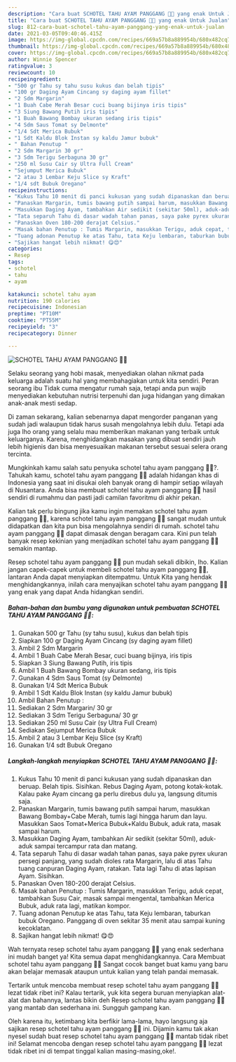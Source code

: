 ```yaml
---
description: "Cara buat SCHOTEL TAHU AYAM PANGGANG 🧀🍃 yang enak Untuk Jualan"
title: "Cara buat SCHOTEL TAHU AYAM PANGGANG 🧀🍃 yang enak Untuk Jualan"
slug: 812-cara-buat-schotel-tahu-ayam-panggang-yang-enak-untuk-jualan
date: 2021-03-05T09:40:46.415Z
image: https://img-global.cpcdn.com/recipes/669a57b8a889954b/680x482cq70/schotel-tahu-ayam-panggang-🧀🍃-foto-resep-utama.jpg
thumbnail: https://img-global.cpcdn.com/recipes/669a57b8a889954b/680x482cq70/schotel-tahu-ayam-panggang-🧀🍃-foto-resep-utama.jpg
cover: https://img-global.cpcdn.com/recipes/669a57b8a889954b/680x482cq70/schotel-tahu-ayam-panggang-🧀🍃-foto-resep-utama.jpg
author: Winnie Spencer
ratingvalue: 3
reviewcount: 10
recipeingredient:
- "500 gr Tahu sy tahu susu kukus dan belah tipis"
- "100 gr Daging Ayam Cincang sy daging ayam fillet"
- "2 Sdm Margarin"
- "1 Buah Cabe Merah Besar cuci buang bijinya iris tipis"
- "3 Siung Bawang Putih iris tipis"
- "1 Buah Bawang Bombay ukuran sedang iris tipis"
- "4 Sdm Saus Tomat sy Delmonte"
- "1/4 Sdt Merica Bubuk"
- "1 Sdt Kaldu Blok Instan sy kaldu Jamur bubuk"
- " Bahan Penutup "
- "2 Sdm Margarin 30 gr"
- "3 Sdm Terigu Serbaguna 30 gr"
- "250 ml Susu Cair sy Ultra Full Cream"
- "Sejumput Merica Bubuk"
- "2 atau 3 Lembar Keju Slice sy Kraft"
- "1/4 sdt Bubuk Oregano"
recipeinstructions:
- "Kukus Tahu 10 menit di panci kukusan yang sudah dipanaskan dan beruap. Belah tipis. Sisihkan. Rebus Daging Ayam, potong kotak-kotak. Kalau pake Ayam cincang ga perlu direbus dulu ya, langsung ditumis saja."
- "Panaskan Margarin, tumis bawang putih sampai harum, masukkan Bawang Bombay+Cabe Merah, tumis lagi hingga harum dan layu. Masukkan Saos Tomat+Merica Bubuk+Kaldu Bubuk, aduk rata, masak sampai harum."
- "Masukkan Daging Ayam, tambahkan Air sedikit (sekitar 50ml), aduk-aduk sampai tercampur rata dan matang."
- "Tata separuh Tahu di dasar wadah tahan panas, saya pake pyrex ukuran persegi panjang, yang sudah dioles rata Margarin, lalu di atas Tahu tuang canpuran Daging Ayam, ratakan. Tata lagi Tahu di atas lapisan Ayam. Sisihkan."
- "Panaskan Oven 180-200 derajat Celsius."
- "Masak bahan Penutup : Tumis Margarin, masukkan Terigu, aduk cepat, tambahkan Susu Cair, masak sampai mengental, tambahkan Merica Bubuk, aduk rata lagi, matikan kompor."
- "Tuang adonan Penutup ke atas Tahu, tata Keju lembaran, taburkan bubuk Oregano. Panggang di oven sekitar 35 menit atau sampai kuning kecoklatan."
- "Sajikan hangat lebih nikmat! 😋😍"
categories:
- Resep
tags:
- schotel
- tahu
- ayam

katakunci: schotel tahu ayam 
nutrition: 190 calories
recipecuisine: Indonesian
preptime: "PT10M"
cooktime: "PT55M"
recipeyield: "3"
recipecategory: Dinner

---
```



![SCHOTEL TAHU AYAM PANGGANG 🧀🍃](https://img-global.cpcdn.com/recipes/669a57b8a889954b/680x482cq70/schotel-tahu-ayam-panggang-🧀🍃-foto-resep-utama.jpg)

Selaku seorang yang hobi masak, menyediakan olahan nikmat pada keluarga adalah suatu hal yang membahagiakan untuk kita sendiri. Peran seorang ibu Tidak cuma mengatur rumah saja, tetapi anda pun wajib menyediakan kebutuhan nutrisi terpenuhi dan juga hidangan yang dimakan anak-anak mesti sedap.

Di zaman  sekarang, kalian sebenarnya dapat mengorder panganan yang sudah jadi walaupun tidak harus susah mengolahnya lebih dulu. Tetapi ada juga lho orang yang selalu mau memberikan makanan yang terbaik untuk keluarganya. Karena, menghidangkan masakan yang dibuat sendiri jauh lebih higienis dan bisa menyesuaikan makanan tersebut sesuai selera orang tercinta. 



Mungkinkah kamu salah satu penyuka schotel tahu ayam panggang 🧀🍃?. Tahukah kamu, schotel tahu ayam panggang 🧀🍃 adalah hidangan khas di Indonesia yang saat ini disukai oleh banyak orang di hampir setiap wilayah di Nusantara. Anda bisa membuat schotel tahu ayam panggang 🧀🍃 hasil sendiri di rumahmu dan pasti jadi camilan favoritmu di akhir pekan.

Kalian tak perlu bingung jika kamu ingin memakan schotel tahu ayam panggang 🧀🍃, karena schotel tahu ayam panggang 🧀🍃 sangat mudah untuk didapatkan dan kita pun bisa mengolahnya sendiri di rumah. schotel tahu ayam panggang 🧀🍃 dapat dimasak dengan beragam cara. Kini pun telah banyak resep kekinian yang menjadikan schotel tahu ayam panggang 🧀🍃 semakin mantap.

Resep schotel tahu ayam panggang 🧀🍃 pun mudah sekali dibikin, lho. Kalian jangan capek-capek untuk membeli schotel tahu ayam panggang 🧀🍃, lantaran Anda dapat menyiapkan ditempatmu. Untuk Kita yang hendak menghidangkannya, inilah cara menyajikan schotel tahu ayam panggang 🧀🍃 yang enak yang dapat Anda hidangkan sendiri.

<!--inarticleads1-->

##### Bahan-bahan dan bumbu yang digunakan untuk pembuatan SCHOTEL TAHU AYAM PANGGANG 🧀🍃:

1. Gunakan 500 gr Tahu (sy tahu susu), kukus dan belah tipis
1. Siapkan 100 gr Daging Ayam Cincang (sy daging ayam fillet)
1. Ambil 2 Sdm Margarin
1. Ambil 1 Buah Cabe Merah Besar, cuci buang bijinya, iris tipis
1. Siapkan 3 Siung Bawang Putih, iris tipis
1. Ambil 1 Buah Bawang Bombay ukuran sedang, iris tipis
1. Gunakan 4 Sdm Saus Tomat (sy Delmonte)
1. Gunakan 1/4 Sdt Merica Bubuk
1. Ambil 1 Sdt Kaldu Blok Instan (sy kaldu Jamur bubuk)
1. Ambil  Bahan Penutup :
1. Sediakan 2 Sdm Margarin/ 30 gr
1. Sediakan 3 Sdm Terigu Serbaguna/ 30 gr
1. Sediakan 250 ml Susu Cair (sy Ultra Full Cream)
1. Sediakan Sejumput Merica Bubuk
1. Ambil 2 atau 3 Lembar Keju Slice (sy Kraft)
1. Gunakan 1/4 sdt Bubuk Oregano




<!--inarticleads2-->

##### Langkah-langkah menyiapkan SCHOTEL TAHU AYAM PANGGANG 🧀🍃:

1. Kukus Tahu 10 menit di panci kukusan yang sudah dipanaskan dan beruap. Belah tipis. Sisihkan. Rebus Daging Ayam, potong kotak-kotak. Kalau pake Ayam cincang ga perlu direbus dulu ya, langsung ditumis saja.
1. Panaskan Margarin, tumis bawang putih sampai harum, masukkan Bawang Bombay+Cabe Merah, tumis lagi hingga harum dan layu. Masukkan Saos Tomat+Merica Bubuk+Kaldu Bubuk, aduk rata, masak sampai harum.
1. Masukkan Daging Ayam, tambahkan Air sedikit (sekitar 50ml), aduk-aduk sampai tercampur rata dan matang.
1. Tata separuh Tahu di dasar wadah tahan panas, saya pake pyrex ukuran persegi panjang, yang sudah dioles rata Margarin, lalu di atas Tahu tuang canpuran Daging Ayam, ratakan. Tata lagi Tahu di atas lapisan Ayam. Sisihkan.
1. Panaskan Oven 180-200 derajat Celsius.
1. Masak bahan Penutup : Tumis Margarin, masukkan Terigu, aduk cepat, tambahkan Susu Cair, masak sampai mengental, tambahkan Merica Bubuk, aduk rata lagi, matikan kompor.
1. Tuang adonan Penutup ke atas Tahu, tata Keju lembaran, taburkan bubuk Oregano. Panggang di oven sekitar 35 menit atau sampai kuning kecoklatan.
1. Sajikan hangat lebih nikmat! 😋😍




Wah ternyata resep schotel tahu ayam panggang 🧀🍃 yang enak sederhana ini mudah banget ya! Kita semua dapat menghidangkannya. Cara Membuat schotel tahu ayam panggang 🧀🍃 Sangat cocok banget buat kamu yang baru akan belajar memasak ataupun untuk kalian yang telah pandai memasak.

Tertarik untuk mencoba membuat resep schotel tahu ayam panggang 🧀🍃 lezat tidak ribet ini? Kalau tertarik, yuk kita segera buruan menyiapkan alat-alat dan bahannya, lantas bikin deh Resep schotel tahu ayam panggang 🧀🍃 yang mantab dan sederhana ini. Sungguh gampang kan. 

Oleh karena itu, ketimbang kita berfikir lama-lama, hayo langsung aja sajikan resep schotel tahu ayam panggang 🧀🍃 ini. Dijamin kamu tak akan nyesel sudah buat resep schotel tahu ayam panggang 🧀🍃 mantab tidak ribet ini! Selamat mencoba dengan resep schotel tahu ayam panggang 🧀🍃 lezat tidak ribet ini di tempat tinggal kalian masing-masing,oke!.

